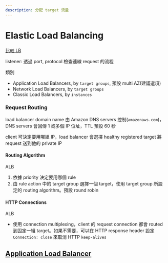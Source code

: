 ```yaml
---
description: 分配 target 流量
---
```


# Elastic Load Balancing

[比較 LB](https://aws.amazon.com/tw/elasticloadbalancing/features/#compare)

listener: 透過 port, protocol 檢查連線 request 的流程

類別

* Application Load Balancers, by `target groups`, 預設 multi AZ\(建議選項\)
* Network Load Balancers, by `target groups`
* Classic Load Balancers, by `instances`

### Request Routing

load balancer domain name 由 Amazon DNS servers 控制\(`amazonaws.com`\)，DNS servers 會回傳 1 或多個 IP 位址，TTL 預設 60 秒

client 可決定要用哪組 IP，load balancer 會選擇 healthy registered target 將 request 送到他的 private IP

#### Routing Algorithm <a id="routing-algorithm"></a>

ALB

1. 依據 priority 決定要用哪個 rule
2. 由 rule action 中的 target group 選擇一個 target，使用 target group 所設定的 routing algorithm。預設 round robin

#### HTTP Connections <a id="http-connections"></a>

ALB

* 使用 connection multiplexing，client 的 request connection 都會 routed 到固定一組 target。如果不需要，可以在 HTTP response header 設定 `Connection: close` 來取消 HTTP `keep-alives`

## [Application Load Balancer](https://docs.aws.amazon.com/elasticloadbalancing/latest/application/introduction.html) <a id="introduction"></a>

